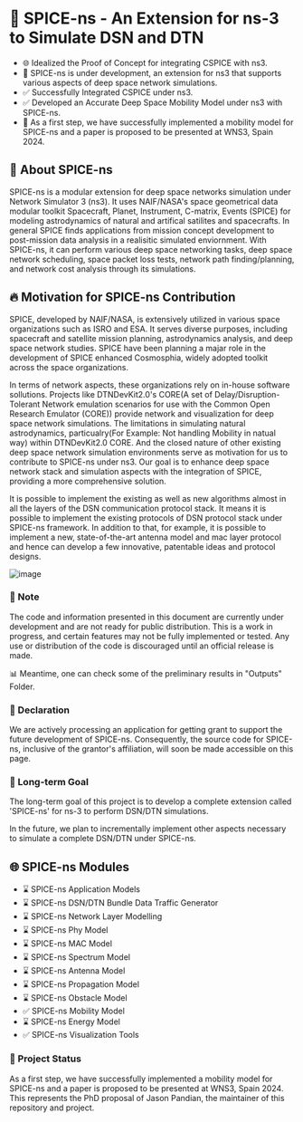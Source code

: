 # 📡 SPICE-ns - An Extension for ns-3 to Simulate DSN and DTN

- 🌐 Idealized the Proof of Concept for integrating CSPICE with ns3.
- 🚧 SPICE-ns is under development, an extension for ns3 that supports various aspects of deep space network simulations.
- ✅ Successfully Integrated CSPICE under ns3.
- ✅ Developed an Accurate Deep Space Mobility Model under ns3 with SPICE-ns.
- 🚀 As a first step, we have successfully implemented a mobility model for SPICE-ns and a paper is proposed to be presented at WNS3, Spain 2024.

## 📡 About SPICE-ns
SPICE-ns is a modular extension for deep space networks simulation under Network Simulator 3 (ns3). It uses NAIF/NASA's space geometrical data modular toolkit Spacecraft, Planet, Instrument, C-matrix, Events (SPICE)  for modeling astrodynamics of natural and artifical satilites and spacecrafts. In general SPICE finds applications from mission concept development to post-mission data analysis in a realisitic simulated enviornment. With SPICE-ns, it can perform various deep space networking tasks, deep space network scheduling, space packet loss tests, network path finding/planning, and network cost analysis through its simulations.


## 🔥 Motivation for SPICE-ns Contribution

SPICE, developed by NAIF/NASA, is extensively utilized in various space organizations such as ISRO and ESA. It serves diverse purposes, including spacecraft and satellite mission planning, astrodynamics analysis, and deep space network studies. SPICE have been planning a majar role in the development of SPICE enhanced Cosmosphia, widely adopted toolkit across the space organizations.

In terms of network aspects, these organizations rely on in-house software sollutions. Projects like DTNDevKit2.0's CORE(A set of Delay/Disruption-Tolerant Network emulation scenarios for use with the Common Open Research Emulator (CORE)) provide network and visualization for deep space network simulations. The limitations in simulating natural astrodynamics, particualry(For Example: Not handling Mobility in natual way) within DTNDevKit2.0 CORE. And the closed nature of other existing deep space network simulation environments serve as motivation for us to contribute to SPICE-ns under ns3. Our goal is to enhance deep space network stack and simulation aspects with the integration of SPICE, providing a more comprehensive solution.

It is possible to implement the existing as well as new algorithms almost in all the layers of the DSN communication protocol stack. It means it is possible to implement the existing protocols of DSN protocol stack under SPICE-ns framework. In addition to that, for example, it is possible to implement a new, state-of-the-art antenna model and mac layer protocol and hence can develop a few innovative, patentable ideas and protocol designs.

![image](https://github.com/PandiaJason/SPICE-ns-Project/assets/100123063/ccc75658-b665-4c3f-a8fe-c60ff24cefd8)

### 🚧 Note 
The code and information presented in this document are currently under development and are not ready for public distribution. This is a work in progress, and certain features may not be fully implemented or tested. Any use or distribution of the code is discouraged until an official release is made.

📊 Meantime, one can check some of the preliminary results in "Outputs" Folder.

### 📜 Declaration
We are actively processing an application for getting grant to support the future development of SPICE-ns. Consequently, the source code for SPICE-ns, inclusive of the grantor's affiliation, will soon be made accessible on this page.

### 🎯 Long-term Goal

The long-term goal of this project is to develop a complete extension called 'SPICE-ns' for ns-3 to perform DSN/DTN simulations.

In the future, we plan to incrementally implement other aspects necessary to simulate a complete DSN/DTN under SPICE-ns.

## 🌐 SPICE-ns Modules 
 
- ⌛ SPICE-ns Application Models
- ⌛ SPICE-ns DSN/DTN Bundle Data Traffic Generator
- ⌛ SPICE-ns Network Layer Modelling
- ⌛ SPICE-ns Phy Model
- ⌛ SPICE-ns MAC Model
- ⌛ SPICE-ns Spectrum Model
- ⌛ SPICE-ns Antenna Model
- ⌛ SPICE-ns Propagation Model
- ⌛ SPICE-ns Obstacle Model
- ✅ SPICE-ns Mobility Model
- ⌛ SPICE-ns Energy Model
- ✅ SPICE-ns Visualization Tools

   
### 🚀 Project Status 

As a first step, we have successfully implemented a mobility model for SPICE-ns and a paper is proposed to be presented at WNS3, Spain 2024. This represents the PhD proposal of Jason Pandian, the maintainer of this repository and project.
